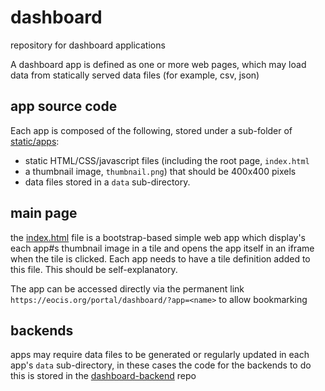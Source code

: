 # dashboard

repository for dashboard applications

A dashboard app is defined as one or more web pages, which may load data from statically served data files (for example, csv, json)

## app source code

Each app is composed of the following, stored under a sub-folder of [static/apps](static/apps):

* static HTML/CSS/javascript files (including the root page, `index.html`
* a thumbnail image, `thumbnail.png`) that should be 400x400 pixels
* data files stored in a `data` sub-directory. 

## main page

the [index.html](index.html) file is a bootstrap-based simple web app which display's each app#s thumbnail image in a tile and opens the app itself
in an iframe when the tile is clicked.  Each app needs to have a tile definition added to this file.  This should be self-explanatory.

The app can be accessed directly via the permanent link `https://eocis.org/portal/dashboard/?app=<name>` to allow bookmarking

## backends

apps may require data files to be generated or regularly updated in each app's `data` sub-directory, 
in these cases the code for the backends to do this is stored in the [dashboard-backend](https://github.com/eocis-portal/dashboard-backend) repo
